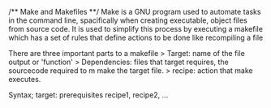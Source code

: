 /** Make and Makefiles **/
 Make is a GNU program used to automate tasks in the command line, spacifically when creating executable, object files from source code. It is used to simplify this process by executing a makefile which has a set of rules that define actions to be done like recompiling a file

There are three important parts to a makefile
	> Target: name of the file output or 'function'
	> Dependencies: files that target requires, the sourcecode required to m	make the target file.
	> recipe: action that make executes.

Syntax;
	target: prerequisites
		recipe1,
		recipe2,
		...
